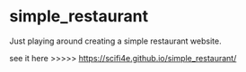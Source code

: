 # simple_restaurant
Just playing around creating a simple restaurant website. 


see it here >>>>> https://scifi4e.github.io/simple_restaurant/
